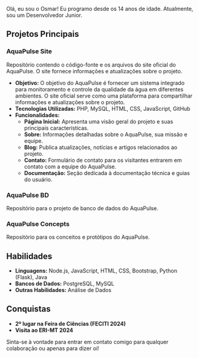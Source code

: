 Olá, eu sou o Osmar! Eu programo desde os 14 anos de idade. Atualmente, sou um Desenvolvedor Junior.

## Projetos Principais

### AquaPulse Site
Repositório contendo o código-fonte e os arquivos do site oficial do AquaPulse. O site fornece informações e atualizações sobre o projeto.
- **Objetivo:** O objetivo do AquaPulse é fornecer um sistema integrado para monitoramento e controle da qualidade da água em diferentes ambientes. O site oficial serve como uma plataforma para compartilhar informações e atualizações sobre o projeto.
- **Tecnologias Utilizadas:** PHP, MySQL, HTML, CSS, JavaScript, GitHub
- **Funcionalidades:**
  - **Página Inicial:** Apresenta uma visão geral do projeto e suas principais características.
  - **Sobre:** Informações detalhadas sobre o AquaPulse, sua missão e equipe.
  - **Blog:** Publica atualizações, notícias e artigos relacionados ao projeto.
  - **Contato:** Formulário de contato para os visitantes entrarem em contato com a equipe do AquaPulse.
  - **Documentação:** Seção dedicada à documentação técnica e guias do usuário.

### AquaPulse BD
Repositório para o projeto de banco de dados do AquaPulse.

### AquaPulse Concepts
Repositório para os conceitos e protótipos do AquaPulse.

## Habilidades
- **Linguagens:** Node.js, JavaScript, HTML, CSS, Bootstrap, Python (Flask), Java
- **Bancos de Dados:** PostgreSQL, MySQL
- **Outras Habilidades:** Análise de Dados

## Conquistas
- **2º lugar na Feira de Ciências (FECITI 2024)**
- **Visita ao ERI-MT 2024**

Sinta-se à vontade para entrar em contato comigo para qualquer colaboração ou apenas para dizer oi!
